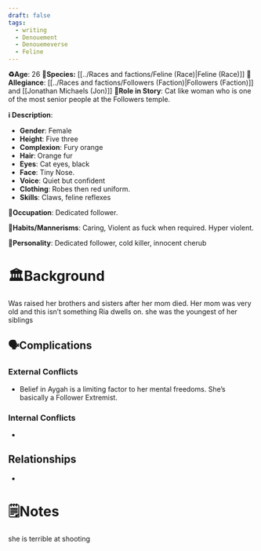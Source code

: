 ```yaml
---
draft: false
tags:
  - writing
  - Denouement
  - Denouemeverse
  - Feline
---
```


**♻️Age**:  26
👾**Species:** [[../Races and factions/Feline (Race)|Feline (Race)]]
🏅**Allegiance**: [[../Races and factions/Followers (Faction)|Followers (Faction)]] and [[Jonathan Michaels (Jon)]]
**🎲Role in Story**: 
Cat like woman who is one of the most senior people at the Followers temple.

**ℹ️ Description**: 
* **Gender**: Female
* **Height**: Five three
* **Complexion**: Fury orange
* **Hair**: Orange fur
* **Eyes**:  Cat eyes, black
* **Face**: Tiny Nose.
* **Voice**: Quiet but confident
* **Clothing**:  Robes then red uniform.
* **Skills**: Claws, feline reflexes

**💼Occupation**: Dedicated follower.

**🎺Habits/Mannerisms**: Caring, Violent as fuck when required. Hyper violent.

**🧨Personality**: Dedicated follower, cold killer, innocent cherub 

# 🏛️Background

Was raised her brothers and sisters after her mom died. Her mom was very old and this isn’t something Ria dwells on. she was the youngest of her siblings

## 🗣️Complications

### **External Conflicts**

- Belief in Aygah is a limiting factor to her mental freedoms. She’s basically a Follower Extremist.

### **Internal Conflicts**

- 

## Relationships

- 

# 🗒️Notes

she is terrible at shooting